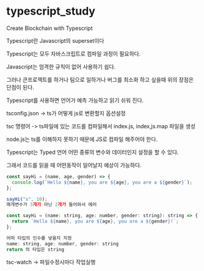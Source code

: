# typescript_study
Create Blockchain with Typescript

Typescript란 Javascript의 superset이다

Typescript는 모두 자바스크립트로 컴파일 과정이 필요하다.

Javascript는 엄격한 규칙이 없어 사용하기 쉽다.

그러나 큰프로젝트를 하거나 팀으로 일하거나 버그를 최소화 하고 싶을때 위의 장점은 단점이 된다.

Typescript를 사용하면 언어가 예측 가능하고 읽기 쉬워 진다.

tsconfig.json -> ts가 어떻게 js로 변환할지 옵션설정

tsc 명령어 -> ts파일에 있는 코드를 컴파일해서 index.js, index,js.map 파일을 생성

node.js는 ts를 이해하지 못하기 때문에 JS로 컴파일 해주어야 한다.

Typescript는 Typed 언어 어떤 종류의 변수와 데이터인지 설정을 할 수 있다.

그래서 코드를 읽을 때 어떤동작이 일어날지 예상이 가능하다.
```javascript
const sayHi = (name, age, gender) => {
  console.log(`Hello ${name}, you are ${age}, you are a ${gender}`);
};

sayHi("s", 10);
매개변수가 3개가 아닌 2개가 들어와서 에러

const sayHi = (name: string, age: number, gender: string): string => {
  return `Hello ${name}, you are ${age}, you are a ${gender}!`;
};

어떠 타입의 인수를 넣을지 지정
name: string, age: number, gender: string
return 의 타입은 string

```

tsc-watch -> 파일수정시마다 작업실행